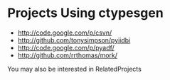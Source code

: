 # Projects Using ctypesgen #

  * http://code.google.com/p/csvn/
  * http://github.com/tonysimpson/pyiidbi
  * http://code.google.com/p/pyadf/
  * http://github.com/rrthomas/mork/

You may also be interested in RelatedProjects